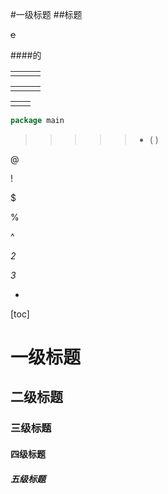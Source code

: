 #一级标题
##标题

~~e~~

####的



|      |      |      |
| ---- | ---- | ---- |
|      |      |      |

|      |      |      |
| ---- | ---- | ---- |
|      |      |      |

|      |      |
| :--- | ---- |
|      |      |



>
>
>> >
>> >
>> >> >
>> >> >
>> >> >> >
>> >> >> >
>> >> >> >> >
>> >> >> >> >
>> >> >> >> >> >
>> >> >> >> >> >
>> >> >> >> >> >>
>> >> >> >> >> >>
>> >> >> >> >> >>>
>> >> >> >> >
>> >> >> >> >
>> >> >> >> >
>> >> >> >> >



```go
package main

```



> > > > > - ( )

@

!

$

%

^

*2*

*3*

- 

  [toc]



#	一级标题

##	二级标题

###	三级标题

####	四级标题

#####	五级标题

